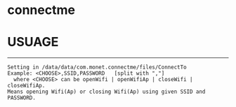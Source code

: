connectme
==============
# USUAGE
--------------------
    Setting in /data/data/com.monet.connectme/files/ConnectTo
    Example: <CHOOSE>,SSID,PASSWORD   [split with ","] 
      where <CHOOSE> can be openWifi | openWifiAp | closeWifi | closeWifiAp.
    Means opening Wifi(Ap) or closing Wifi(Ap) using given SSID and PASSWORD.
